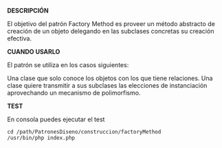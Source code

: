 **DESCRIPCIÓN**

El objetivo del patrón Factory Method es proveer un método abstracto de creación de un objeto delegando en las subclases concretas su creación efectiva.


**CUANDO USARLO**

El patrón se utiliza en los casos siguientes:

Una clase que solo conoce los objetos con los que tiene relaciones.
Una clase quiere transmitir a sus subclases las elecciones de instanciación aprovechando un mecanismo de polimorfismo.

**TEST**

En consola puedes ejecutar el test
    
    cd /path/PatronesDiseno/construccion/factoryMethod
    /usr/bin/php index.php